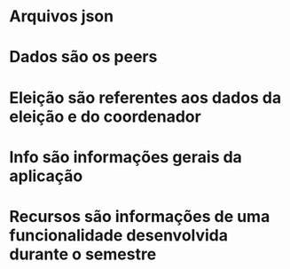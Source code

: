 # Arquivos json
  # Dados são os peers
  # Eleição são referentes aos dados da eleição e do coordenador
  # Info são informações gerais da aplicação
  # Recursos são informações de uma funcionalidade desenvolvida durante o semestre
